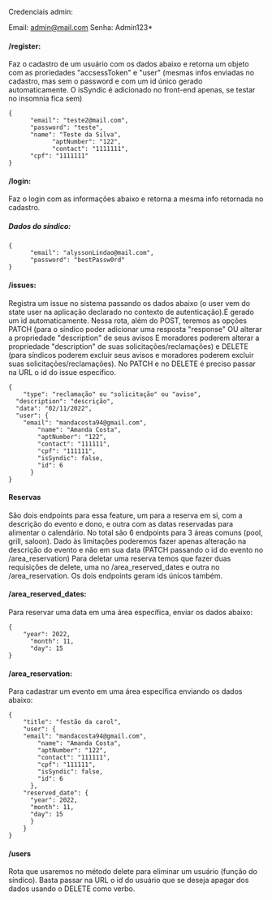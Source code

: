 Credenciais admin:

Email: admin@mail.com
Senha: Admin123*

#### /register: 
Faz o cadastro de um usuário com os dados abaixo e retorna um objeto com as proriedades "accsessToken" e "user" (mesmas infos enviadas no cadastro, mas sem o password e com um id único gerado automaticamente. O isSyndic é adicionado no front-end apenas, se testar no insomnia fica sem)

```
{
      "email": "teste2@mail.com",
      "password": "teste",
      "name": "Teste da Silva",
			"aptNumber": "122",
			"contact": "1111111",
      "cpf": "1111111"
}
```
#### /login: 
Faz o login com as informações abaixo e retorna a mesma info retornada no cadastro.
##### Dados do síndico:

```
{
      "email": "alyssonLindao@mail.com",
      "password": "bestPassw0rd"
}
```
#### /issues: 
Registra um issue no sistema passando os dados abaixo (o user vem do state user na aplicação declarado no contexto de autenticação).É gerado um id automaticamente. Nessa rota, além do POST, teremos as opções PATCH (para o síndico poder adicionar uma resposta "response" OU alterar a propriedade "description" de seus avisos E moradores poderem alterar a propriedade "description" de suas solicitações/reclamações) e DELETE (para síndicos poderem excluir seus avisos e moradores poderem excluir suas solicitações/reclamações). No PATCH e no DELETE é preciso passar na URL o id do issue específico.

```
{
	"type": "reclamação" ou "solicitação" ou "aviso",
  "description": "descrição",
  "data": "02/11/2022",
  "user": {
    "email": "mandacosta94@gmail.com",
		"name": "Amanda Costa",
		"aptNumber": "122",
		"contact": "111111",
		"cpf": "111111",
		"isSyndic": false,
		"id": 6
      }
}
```
#### Reservas
São dois endpoints para essa feature, um para a reserva em si, com a descrição do evento e dono, e outra com as datas reservadas para alimentar o calendário. No total são 6 endpoints para 3 áreas comuns (pool, grill, saloon).
Dado às limitações poderemos fazer apenas alteração na descrição do evento e não em sua data (PATCH passando o id do evento no /area_reservation)
Para deletar uma reserva temos que fazer duas requisições de delete, uma no /area_reserved_dates e outra no /area_reservation.
Os dois endpoints geram ids únicos também.

#### /area_reserved_dates:
Para reservar uma data em uma área específica, enviar os dados abaixo:

```
{
	"year": 2022,
      "month": 11,
      "day": 15
}
```


#### /area_reservation:
Para cadastrar um evento em uma área específica enviando os dados abaixo:

```
{
	"title": "festão da carol",
	"user": {
    "email": "mandacosta94@gmail.com",
		"name": "Amanda Costa",
		"aptNumber": "122",
		"contact": "111111",
		"cpf": "111111",
		"isSyndic": false,
		"id": 6
      },
	"reserved_date": {
      "year": 2022,
      "month": 11,
      "day": 15
      }
    }
}
```

#### /users
Rota que usaremos no método delete para eliminar um usuário (função do síndico). Basta passar na URL o id do usuário que se deseja apagar dos dados usando o DELETE como verbo.

